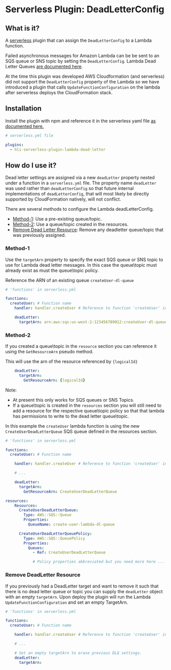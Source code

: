 # Serverless Plugin:  DeadLetterConfig

## What is it?

A [serverless](https://serverless.com/) plugin that can assign the `DeadLetterConfig` to a Lambda function.

Failed asynchronous messages for Amazon Lambda can be be sent to an SQS queue or SNS topic by setting the `DeadLetterConfig`.  Lambda Dead Letter Queues [are documented here](http://docs.aws.amazon.com/lambda/latest/dg/dlq.html).  

At the time this plugin was developed AWS Cloudformation (and serverless) did not support the `DeadLetterConfig` property of the Lambda so we have introduced a plugin that calls `UpdateFunctionConfiguration` on the lambda after serverless deploys the CloudFormation stack.

## Installation

Install the plugin with npm and reference it in the serverless yaml file [as documented here.](https://serverless.com/framework/docs/providers/aws/guide/plugins/)

```YAML
# serverless.yml file

plugins:
  - hli-serverless-plugin-lambda-dead-letter
```

## How do I use it?

Dead letter settings are assigned via a new `deadLetter` property nested under a function in a `serverless.yml` file.  The property name `deadLetter` was used rather than `deadLetterConfig` so that future internal implementations of `deadLetterConfig`, that will most likely be directly supported by CloudFormation natively, will not conflict.

There are several methods to configure the Lambda deadLetterConfig.

* [Method-1](#method-1):  Use a pre-existing queue/topic.
* [Method-2](#method-2):  Use a queue/topic created in the resources.
* [Remove Dead Letter Resource](#remove-deadletter-resource):  Remove any deadletter queue/topic that was previously assigned.


### Method-1
Use the `targetArn` property to specify the exact SQS queue or SNS topic to use for Lambda dead letter messages.  In this case the queue\topic must already exist as must the queue\topic policy.

Reference the ARN of an existing queue `createUser-dl-queue`
```YAML
# 'functions' in serverless.yml

functions:
  createUser: # Function name
    handler: handler.createUser # Reference to function 'createUser' in code

    deadLetter:
      targetArn: arn:aws:sqs:us-west-2:123456789012:createUser-dl-queue
```

### Method-2
If you created a queue\topic in the `resource` section you can reference it using the `GetResourceArn` pseudo method.  

This will use the arn of the resource referenced by `{logicalId}`
```YAML
    deadLetter:
      targetArn:
        GetResourceArn: {logicalId}
```
Note:  
- At present this only works for SQS queues or SNS Topics.
- If a queue\topic is created in the `resources` section you will still need to add a resource for the respective queue\topic policy so that that lambda has permissions to write to the dead letter queue\topic.

In this example the `createUser` lambda function is using the new `CreateUserDeadLetterQueue` SQS queue defined in the resources section.

```YAML
# 'functions' in serverless.yml

functions:
  createUser: # Function name

    handler: handler.createUser # Reference to function 'createUser' in code

    # ...

    deadLetter:
      targetArn:
        GetResourceArn: CreateUserDeadLetterQueue

resources:
    Resources:
      CreateUserDeadLetterQueue:
        Type: AWS::SQS::Queue
        Properties:
          QueueName: create-user-lambda-dl-queue

      CreateUserDeadLetterQueuePolicy:
        Type: AWS::SQS::QueuePolicy
        Properties:
          Queues:
            - Ref: CreateUserDeadLetterQueue

            # Policy properties abbreviated but you need more here ...
```

### Remove DeadLetter Resource
If you previously had a DeadLetter target and want to remove it such that there is no dead letter queue or topic you can supply the `deadLetter` object with an empty `targetArn`.  Upon deploy the plugin will run the Lambda `UpdateFunctionConfiguration` and set an empty TargetArn.

```YAML
# 'functions' in serverless.yml

functions:
  createUser: # Function name

    handler: handler.createUser # Reference to function 'createUser' in code

    # ...

    # Set an empty targetArn to erase previous DLQ settings.
    deadLetter:
      targetArn:
```
